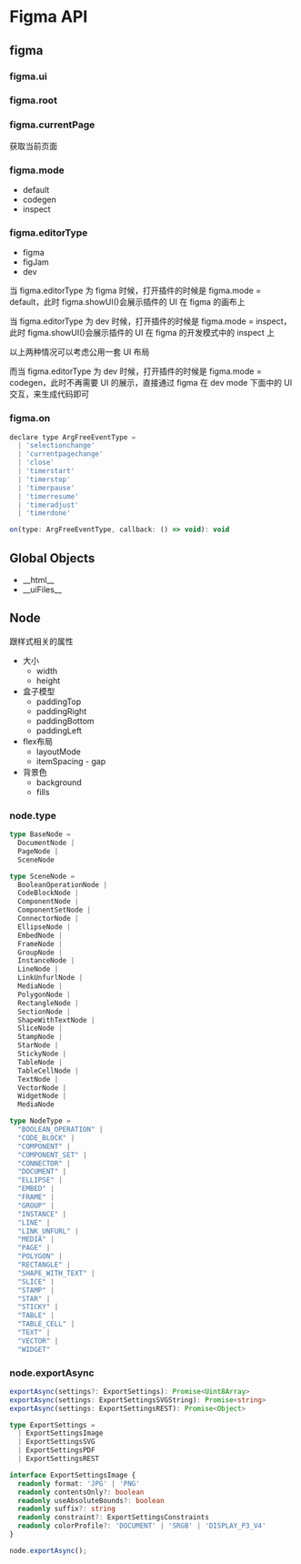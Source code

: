 # Figma API

## figma

### figma.ui

### figma.root

### figma.currentPage

获取当前页面

### figma.mode

- default
- codegen
- inspect

### figma.editorType

- figma
- figJam
- dev

当 figma.editorType 为 figma 时候，打开插件的时候是 figma.mode = default，此时 figma.showUI()会展示插件的 UI 在 figma 的画布上

当 figma.editorType 为 dev 时候，打开插件的时候是 figma.mode = inspect，此时 figma.showUI()会展示插件的 UI 在 figma 的开发模式中的 inspect 上

以上两种情况可以考虑公用一套 UI 布局

而当 figma.editorType 为 dev 时候，打开插件的时候是 figma.mode = codegen，此时不再需要 UI 的展示，直接通过 figma 在 dev mode 下面中的 UI 交互，来生成代码即可

### figma.on

```js
declare type ArgFreeEventType =
  | 'selectionchange'
  | 'currentpagechange'
  | 'close'
  | 'timerstart'
  | 'timerstop'
  | 'timerpause'
  | 'timerresume'
  | 'timeradjust'
  | 'timerdone'

on(type: ArgFreeEventType, callback: () => void): void
```

## Global Objects

- \_\_html\_\_
- \_\_uiFiles\_\_

## Node

跟样式相关的属性
- 大小
  - width
  - height
- 盒子模型
  - paddingTop
  - paddingRight
  - paddingBottom
  - paddingLeft
- flex布局
  - layoutMode 
  - itemSpacing - gap
- 背景色
  - background
  - fills




### node.type
```ts
type BaseNode =
  DocumentNode |
  PageNode |
  SceneNode

type SceneNode =
  BooleanOperationNode |
  CodeBlockNode |
  ComponentNode |
  ComponentSetNode |
  ConnectorNode |
  EllipseNode |
  EmbedNode |
  FrameNode |
  GroupNode |
  InstanceNode |
  LineNode |
  LinkUnfurlNode |
  MediaNode |
  PolygonNode |
  RectangleNode |
  SectionNode |
  ShapeWithTextNode |
  SliceNode |
  StampNode |
  StarNode |
  StickyNode |
  TableNode |
  TableCellNode |
  TextNode |
  VectorNode |
  WidgetNode |
  MediaNode

type NodeType =
  "BOOLEAN_OPERATION" |
  "CODE_BLOCK" |
  "COMPONENT" |
  "COMPONENT_SET" |
  "CONNECTOR" |
  "DOCUMENT" |
  "ELLIPSE" |
  "EMBED" |
  "FRAME" |
  "GROUP" |
  "INSTANCE" |
  "LINE" |
  "LINK_UNFURL" |
  "MEDIA" |
  "PAGE" |
  "POLYGON" |
  "RECTANGLE" |
  "SHAPE_WITH_TEXT" |
  "SLICE" |
  "STAMP" |
  "STAR" |
  "STICKY" |
  "TABLE" |
  "TABLE_CELL" |
  "TEXT" |
  "VECTOR" |
  "WIDGET"
```

### node.exportAsync

```ts
exportAsync(settings?: ExportSettings): Promise<Uint8Array>
exportAsync(settings: ExportSettingsSVGString): Promise<string>
exportAsync(settings: ExportSettingsREST): Promise<Object>

type ExportSettings =
  | ExportSettingsImage
  | ExportSettingsSVG
  | ExportSettingsPDF
  | ExportSettingsREST

interface ExportSettingsImage {
  readonly format: 'JPG' | 'PNG'
  readonly contentsOnly?: boolean
  readonly useAbsoluteBounds?: boolean
  readonly suffix?: string
  readonly constraint?: ExportSettingsConstraints
  readonly colorProfile?: 'DOCUMENT' | 'SRGB' | 'DISPLAY_P3_V4'
}
```

```js
node.exportAsync();
```
